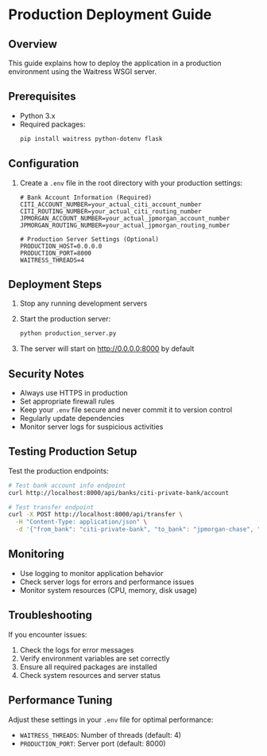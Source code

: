 # Production Deployment Guide

## Overview
This guide explains how to deploy the application in a production environment using the Waitress WSGI server.

## Prerequisites
- Python 3.x
- Required packages:
  ```bash
  pip install waitress python-dotenv flask
  ```

## Configuration
1. Create a `.env` file in the root directory with your production settings:
   ```
   # Bank Account Information (Required)
   CITI_ACCOUNT_NUMBER=your_actual_citi_account_number
   CITI_ROUTING_NUMBER=your_actual_citi_routing_number
   JPMORGAN_ACCOUNT_NUMBER=your_actual_jpmorgan_account_number
   JPMORGAN_ROUTING_NUMBER=your_actual_jpmorgan_routing_number

   # Production Server Settings (Optional)
   PRODUCTION_HOST=0.0.0.0
   PRODUCTION_PORT=8000
   WAITRESS_THREADS=4
   ```

## Deployment Steps

1. Stop any running development servers

2. Start the production server:
   ```bash
   python production_server.py
   ```

3. The server will start on http://0.0.0.0:8000 by default

## Security Notes
- Always use HTTPS in production
- Set appropriate firewall rules
- Keep your `.env` file secure and never commit it to version control
- Regularly update dependencies
- Monitor server logs for suspicious activities

## Testing Production Setup
Test the production endpoints:
```bash
# Test bank account info endpoint
curl http://localhost:8000/api/banks/citi-private-bank/account

# Test transfer endpoint
curl -X POST http://localhost:8000/api/transfer \
  -H "Content-Type: application/json" \
  -d '{"from_bank": "citi-private-bank", "to_bank": "jpmorgan-chase", "amount": 1000}'
```

## Monitoring
- Use logging to monitor application behavior
- Check server logs for errors and performance issues
- Monitor system resources (CPU, memory, disk usage)

## Troubleshooting
If you encounter issues:
1. Check the logs for error messages
2. Verify environment variables are set correctly
3. Ensure all required packages are installed
4. Check system resources and server status

## Performance Tuning
Adjust these settings in your `.env` file for optimal performance:
- `WAITRESS_THREADS`: Number of threads (default: 4)
- `PRODUCTION_PORT`: Server port (default: 8000)
